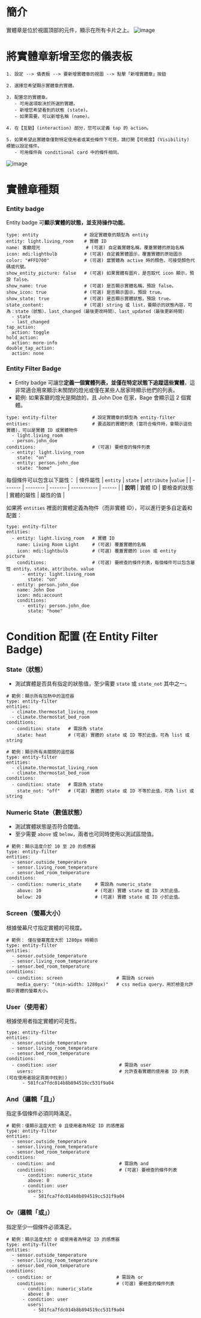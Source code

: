 # 簡介
實體章是位於視圖頂部的元件，顯示在所有卡片之上。
![image](https://www.home-assistant.io/images/dashboards/badges.png)

# 將實體章新增至您的儀表板
```
1. 設定 --> 儀表板 --> 要新增實體章的視圖 --> 點擊「新增實體章」按鈕

2. 選擇您希望顯示實體章的實體。

3. 配置您的實體章。
   - 可用選項取決於所選的實體。
   - 新增您希望看到的狀態 (state)。
   - 如果需要，可以新增名稱 (name)。

4. 在【互動】(interaction) 部分，您可以定義 tap 的 action。

5. 如果希望此實體章僅對特定使用者或某些條件下可見，請打開【可視度】(Visibility) 標籤以設定條件。
   - 可用條件與 conditional card 中的條件相同。
```
![image](https://www.home-assistant.io/images/dashboards/adding_a_badge_to_a_dashboard.webp)

# 實體章種類
### Entity badge
Entity badge 可**顯示實體的狀態，並支持操作功能**。
```
type: entity                 # 設定實體章的類型為 entity
entity: light.living_room    # 實體 ID
name: 客廳燈光                 # (可選) 自定義實體名稱，覆蓋實體的原始名稱
icon: mdi:lightbulb          # (可選) 自定義實體圖示，覆蓋實體的原始圖示 
color: "#FFD700"             # (可選) 當實體為 active 時的顏色，可接受顏色代碼或代號。
show_entity_picture: false   # (可選) 如果實體有圖片，是否取代 icon 顯示，預設 false。
show_name: true              # (可選) 是否顯示實體名稱，預設 false。
show_icon: true              # (可選) 是否顯示圖示，預設 true。
show_state: true             # (可選) 是否顯示實體狀態，預設 true。
state_content:               # (可選) string 或 list，要顯示的狀態內容，可為：state（狀態）、last_changed（最後更改時間）、last_updated（最後更新時間）
  - state  
  - last_changed  
tap_action:  
  action: toggle  
hold_action:  
  action: more-info  
double_tap_action:  
  action: none
```

### Entity Filter Badge
- Entity badge 可讓您**定義一個實體列表，並僅在特定狀態下追蹤這些實體**，這非常適合用來顯示未關閉的燈光或僅在某些人居家時顯示他們的列表。
- 範例: 如果客廳的燈光是開啟的，且 John Doe 在家，Bage 會顯示這 2 個實體。
```
type: entity-filter             # 設定實體章的類型為 entity-filter
entities:                       # 要追蹤的實體列表 (當符合條件時，會顯示這些實體)，可以是實體 ID 或實體物件
  - light.living_room  
  - person.john_doe   
conditions:                     # (可選) 要檢查的條件列表
  - entity: light.living_room  
    state: "on"
  - entity: person.john_doe  
    state: "home"
```
每個條件可以包含以下屬性：
| 條件屬性 | `entity` | `state` | `attribute` |`value` |
| ------- | -------- | ------- | ----------- | ------ |
| **說明** | 實體 ID | 要檢查的狀態 | 實體的屬性 | 屬性的值 |

如果將 `entities` 裡面的實體定義為物件（而非實體 ID），可以進行更多自定義和配置：
```
type: entity-filter  
entities:  
  - entity: light.living_room   # 實體 ID
    name: Living Room Light     # (可選) 覆蓋實體的名稱
    icon: mdi:lightbulb         # (可選) 覆蓋實體的 icon 或 entity picture
    conditions:                 # (可選) 要檢查的條件列表，每個條件可以包含屬性 entity、state、attribute、value
      - entity: light.living_room
        state: "on"  
  - entity: person.john_doe
    name: John Doe  
    icon: mdi:account  
    conditions:  
      - entity: person.john_doe  
        state: "home"  
```

# Condition 配置 (在 Entity Filter Badge)
### State（狀態）
- 測試實體是否具有指定的狀態值，至少需要 `state` 或 `state_not` 其中之一。
```
# 範例：顯示所有加熱中的溫控器
type: entity-filter  
entities:  
  - climate.thermostat_living_room  
  - climate.thermostat_bed_room  
conditions:  
  - condition: state   # 需設為 state
    state: heat        # (可選) 實體的 state 或 ID 等於此值，可為 list 或 string
```
```
# 範例：顯示所有未關閉的溫控器
type: entity-filter
entities:
  - climate.thermostat_living_room
  - climate.thermostat_bed_room
conditions:
  - condition: state   # 需設為 state
    state_not: "off"   # (可選) 實體的 state 或 ID 不等於此值，可為 list 或 string
```

### Numeric State（數值狀態）
- 測試實體狀態是否符合閾值。
- 至少需要 `above` 或 `below`，兩者也可同時使用以測試區間值。
```
# 範例：顯示溫度介於 10 至 20 的感應器
type: entity-filter
entities:  
  - sensor.outside_temperature  
  - sensor.living_room_temperature  
  - sensor.bed_room_temperature  
conditions:  
  - condition: numeric_state     # 需設為 numeric_state
    above: 10                    # (可選) 實體 state 或 ID 大於此值。
    below: 20                    # (可選) 實體 state 或 ID 小於此值。
```

### Screen（螢幕大小）
根據螢幕尺寸指定實體的可視度。
```
# 範例： 僅在螢幕寬度大於 1280px 時顯示
type: entity-filter  
entities:  
  - sensor.outside_temperature  
  - sensor.living_room_temperature  
  - sensor.bed_room_temperature  
conditions:  
  - condition: screen                    # 需設為 screen
    media_query: "(min-width: 1280px)"   # css media query，用於檢查允許顯示實體的螢幕大小。
```

### User（使用者）
根據使用者指定實體的可見性。
```
type: entity-filter  
entities:  
  - sensor.outside_temperature  
  - sensor.living_room_temperature  
  - sensor.bed_room_temperature  
conditions:  
  - condition: user                       # 需設為 user
    users:                                # 允許查看實體的使用者 ID 列表 (可在使用者設定頁面中找到）)
      - 581fca7fdc014b8b894519cc531f9a04  
```

### And（邏輯「且」）
指定多個條件必須同時滿足。
```
# 範例：僅顯示溫度大於 0 且使用者為特定 ID 的感應器
type: entity-filter  
entities:  
  - sensor.outside_temperature  
  - sensor.living_room_temperature  
  - sensor.bed_room_temperature  
conditions:  
  - condition: and                        # 需設為 and
    conditions:                           # (可選) 要檢查的條件列表
      - condition: numeric_state  
        above: 0  
      - condition: user  
        users:  
          - 581fca7fdc014b8b894519cc531f9a04  
```

### Or（邏輯「或」）
指定至少一個條件必須滿足。
```
# 範例：顯示溫度大於 0 或使用者為特定 ID 的感應器
type: entity-filter  
entities:  
  - sensor.outside_temperature  
  - sensor.living_room_temperature  
  - sensor.bed_room_temperature  
conditions:  
  - condition: or                        # 需設為 or  
    conditions:                          # (可選) 要檢查的條件列表
      - condition: numeric_state  
        above: 0  
      - condition: user  
        users:  
          - 581fca7fdc014b8b894519cc531f9a04  
```
